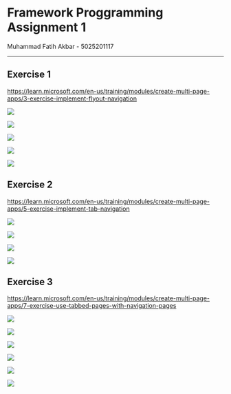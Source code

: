 # Framework Proggramming Assignment 1

Muhammad Fatih Akbar - 5025201117

----

## Exercise 1

https://learn.microsoft.com/en-us/training/modules/create-multi-page-apps/3-exercise-implement-flyout-navigation

![](https://i.imgur.com/KgS99Oc.png)

![](https://i.imgur.com/7vex18T.png)

![](https://i.imgur.com/solI1jO.png)

![](https://i.imgur.com/rZ44RW1.png)

![](https://i.imgur.com/mgBhUKg.png)

## Exercise 2

https://learn.microsoft.com/en-us/training/modules/create-multi-page-apps/5-exercise-implement-tab-navigation

![](https://i.imgur.com/fsU5Wpa.png)

![](https://i.imgur.com/OFdFdW0.png)

![](https://i.imgur.com/GLd4HL1.png)

![](https://i.imgur.com/Eyg9aYo.png)

## Exercise 3

https://learn.microsoft.com/en-us/training/modules/create-multi-page-apps/7-exercise-use-tabbed-pages-with-navigation-pages

![](https://i.imgur.com/uPLvNjs.png)

![](https://i.imgur.com/WgJtA7i.png)

![](https://i.imgur.com/LP8tF8q.png)

![](https://i.imgur.com/ocUOqHa.png)

![](https://i.imgur.com/ddDKVJ1.png)

![](https://i.imgur.com/wIZTICt.png)
